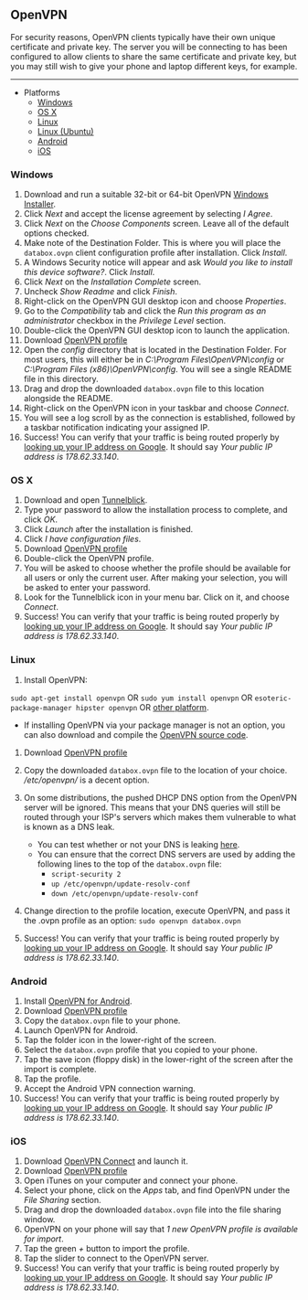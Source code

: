 OpenVPN
-------
For security reasons, OpenVPN clients typically have their own unique certificate and private key. The server you will be connecting to has been configured to allow clients to share the same certificate and private key, but you may still wish to give your phone and laptop different keys, for example.

---
* Platforms
    * [Windows](#windows)
    * [OS X](#osx)
    * [Linux](#linux)
    * [Linux (Ubuntu)](#linux-ubuntu)
    * [Android](#android)
    * [iOS](#ios)

<a name="windows"></a>
### Windows ###
1. Download and run a suitable 32-bit or 64-bit OpenVPN [Windows Installer](https://openvpn.net/index.php/open-source/downloads.html).
1. Click *Next* and accept the license agreement by selecting *I Agree*.
1. Click *Next* on the *Choose Components* screen. Leave all of the default options checked.
1. Make note of the Destination Folder. This is where you will place the `databox.ovpn` client configuration profile after installation. Click *Install*.
1. A Windows Security notice will appear and ask *Would you like to install this device software?*. Click *Install*.
1. Click *Next* on the *Installation Complete* screen.
1. Uncheck *Show Readme* and click *Finish*.
1. Right-click on the OpenVPN GUI desktop icon and choose *Properties*.
1. Go to the *Compatibility* tab and click the *Run this program as an administrator* checkbox in the *Privilege Level* section.
1. Double-click the OpenVPN GUI desktop icon to launch the application.
1. Download [OpenVPN profile](/ovpn/databox.ovpn)
1. Open the *config* directory that is located in the Destination Folder. For most users, this will either be in *C:\Program Files\OpenVPN\config* or *C:\Program Files (x86)\OpenVPN\config*. You will see a single README file in this directory.
1. Drag and drop the downloaded `databox.ovpn` file to this location alongside the README.
1. Right-click on the OpenVPN icon in your taskbar and choose *Connect*.
1. You will see a log scroll by as the connection is established, followed by a taskbar notification indicating your assigned IP.
1. Success! You can verify that your traffic is being routed properly by [looking up your IP address on Google](https://encrypted.google.com/search?hl=en&q=ip%20address). It should say *Your public IP address is 178.62.33.140*.

<a name="osx"></a>
### OS X ###
1. Download and open [Tunnelblick](https://tunnelblick.net/downloads.html).
1. Type your password to allow the installation process to complete, and click *OK*.
1. Click *Launch* after the installation is finished.
1. Click *I have configuration files*.
1. Download [OpenVPN profile](/ovpn/databox.ovpn)
1. Double-click the OpenVPN profile.
1. You will be asked to choose whether the profile should be available for all users or only the current user. After making your selection, you will be asked to enter your password.
1. Look for the Tunnelblick icon in your menu bar. Click on it, and choose *Connect*.
1. Success! You can verify that your traffic is being routed properly by [looking up your IP address on Google](https://encrypted.google.com/search?hl=en&q=ip%20address). It should say *Your public IP address is 178.62.33.140*.

<a name="linux"></a>
### Linux ###
1. Install OpenVPN:

`sudo apt-get install openvpn` OR `sudo yum install openvpn` OR `esoteric-package-manager hipster openvpn` OR [other platform](https://openvpn.net/index.php/access-server/download-openvpn-as-sw.html).

   * If installing OpenVPN via your package manager is not an option, you can also download and compile the [OpenVPN source code](https://openvpn.net/index.php/download/58-open-source/downloads.html).
1. Download [OpenVPN profile](/ovpn/databox.ovpn)
1. Copy the downloaded `databox.ovpn` file to the location of your choice. */etc/openvpn/* is a decent option.
1. On some distributions, the pushed DHCP DNS option from the OpenVPN server will be ignored. This means that your DNS queries will still be routed through your ISP's servers which makes them vulnerable to what is known as a DNS leak.
   * You can test whether or not your DNS is leaking [here](https://dnsleaktest.com/).
   * You can ensure that the correct DNS servers are used by adding the following lines to the top of the `databox.ovpn` file:
     * `script-security 2`
     * `up /etc/openvpn/update-resolv-conf`
     * `down /etc/openvpn/update-resolv-conf`
1. Change direction to the profile location, execute OpenVPN, and pass it the .ovpn profile as an option: 
    `sudo openvpn databox.ovpn`

1. Success! You can verify that your traffic is being routed properly by [looking up your IP address on Google](https://encrypted.google.com/search?hl=en&q=ip%20address). It should say *Your public IP address is 178.62.33.140*.

<a name="android"></a>
### Android ###
1. Install [OpenVPN for Android](https://play.google.com/store/apps/details?id=de.blinkt.openvpn).
1. Download [OpenVPN profile](/ovpn/databox.ovpn)
1. Copy the `databox.ovpn` file to your phone.
1. Launch OpenVPN for Android.
1. Tap the folder icon in the lower-right of the screen.
1. Select the `databox.ovpn` profile that you copied to your phone.
1. Tap the save icon (floppy disk) in the lower-right of the screen after the import is complete.
1. Tap the profile.
1. Accept the Android VPN connection warning.
1. Success! You can verify that your traffic is being routed properly by [looking up your IP address on Google](https://encrypted.google.com/search?hl=en&q=ip%20address). It should say *Your public IP address is 178.62.33.140*.

<a name="ios"></a>
### iOS ###
1. Download [OpenVPN Connect](https://itunes.apple.com/us/app/openvpn-connect/id590379981) and launch it.
1. Download [OpenVPN profile](/ovpn/databox.ovpn)
1. Open iTunes on your computer and connect your phone.
1. Select your phone, click on the *Apps* tab, and find OpenVPN under the *File Sharing* section.
1. Drag and drop the downloaded `databox.ovpn` file into the file sharing window.
1. OpenVPN on your phone will say that *1 new OpenVPN profile is available for import*.
1. Tap the green *+* button to import the profile.
1. Tap the slider to connect to the OpenVPN server.
1. Success! You can verify that your traffic is being routed properly by [looking up your IP address on Google](https://encrypted.google.com/search?hl=en&q=ip%20address). It should say *Your public IP address is 178.62.33.140*.

